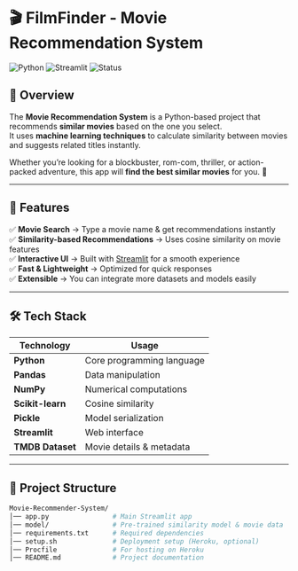 # 🎬 FilmFinder - Movie Recommendation System

![Python](https://img.shields.io/badge/Python-3.13%2B-blue)
![Streamlit](https://img.shields.io/badge/Streamlit-App-red)
![Status](https://img.shields.io/badge/Status-Completed-brightgreen)


## 📌 Overview

The **Movie Recommendation System** is a Python-based project that recommends **similar movies** based on the one you select.  
It uses **machine learning techniques** to calculate similarity between movies and suggests related titles instantly.  

Whether you’re looking for a blockbuster, rom-com, thriller, or action-packed adventure, this app will **find the best similar movies** for you. 🍿

---

## 🚀 Features

✅ **Movie Search** → Type a movie name & get recommendations instantly  
✅ **Similarity-based Recommendations** → Uses cosine similarity on movie features  
✅ **Interactive UI** → Built with [Streamlit](https://streamlit.io/) for a smooth experience  
✅ **Fast & Lightweight** → Optimized for quick responses  
✅ **Extensible** → You can integrate more datasets and models easily

---

## 🛠️ Tech Stack

| Technology       | Usage                        |
|-----------------|-----------------------------|
| **Python**      | Core programming language   |
| **Pandas**      | Data manipulation          |
| **NumPy**       | Numerical computations      |
| **Scikit-learn**| Cosine similarity          |
| **Pickle**      | Model serialization        |
| **Streamlit**   | Web interface              |
| **TMDB Dataset**| Movie details & metadata   |

---

## 📂 Project Structure

```bash
Movie-Recommender-System/
│── app.py                # Main Streamlit app
│── model/                # Pre-trained similarity model & movie data
│── requirements.txt      # Required dependencies
│── setup.sh              # Deployment setup (Heroku, optional)
│── Procfile              # For hosting on Heroku
│── README.md             # Project documentation
